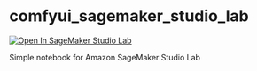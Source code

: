 # comfyui_sagemaker_studio_lab

[![Open In SageMaker Studio Lab](https://studiolab.sagemaker.aws/studiolab.svg)](https://studiolab.sagemaker.aws/import/github/https://github.com/San4itos/comfyui_sagemaker_studio_lab)

Simple notebook for Amazon SageMaker Studio Lab
